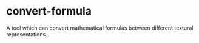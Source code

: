 convert-formula
===============

A tool which can convert mathematical formulas between different textural representations.

